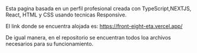 Esta pagina basada en un perfil profesional creada con TypeScript,NEXTJS, React, HTML y CSS usando tecnicas Responsive.

El link donde se encuentra alojada es: https://front-eight-eta.vercel.app/

De igual manera, en el repositorio se encuentran todos loa archivos necesarios para su funcionamiento.
